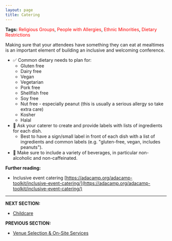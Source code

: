 ```yaml
---
layout: page
title: Catering
---
```


**Tags:** <span style="color:red">Religious Groups</span>, <span style="color:red">People with Allergies</span>, <span style="color:red">Ethnic Minorities</span>, <span style="color:red">Dietary Restrictions</span>

Making sure that your attendees have something they can eat at mealtimes is an important element of building an inclusive and welcoming conference.

- ✅ Common dietary needs to plan for:
  - Gluten free
  - Dairy free
  - Vegan
  - Vegetarian
  - Pork free
  - Shellfish free
  - Soy free
  - Nut free - especially peanut (this is usually a serious allergy so take extra care)
  - Kosher
  - Halal
- 🍎 Ask your caterer to create and provide labels with lists of ingredients for each dish.
    - Best to have a sign/small label in front of each dish with a list of ingredients and common labels (e.g. &quot;gluten-free, vegan,  includes peanuts&quot;). 
- 🍎 Make sure to include a variety of beverages, in particular non-alcoholic and non-caffeinated. 

**Further reading:**

- Inclusive event catering [https://adacamp.org/adacamp-toolkit/inclusive-event-catering/](https://adacamp.org/adacamp-toolkit/inclusive-event-catering/)

---
**NEXT SECTION:**
- [Childcare](childcare.md)

**PREVIOUS SECTION:**
- [Venue Selection & On-Site Services](venue-selection.md)


